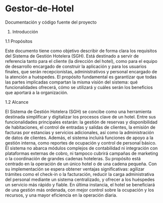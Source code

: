 # Gestor-de-Hotel
Documentación y código fuente del proyecto
1.	Introducción

1.1 Propósitos

Este documento tiene como objetivo describir de forma clara los requisitos del Sistema de Gestión Hotelera (SGH). Está destinado a servir de referencia tanto para el cliente (la dirección del hotel), como para el equipo de desarrollo encargado de construir la aplicación y para los usuarios finales, que serán recepcionistas, administrativos y personal encargado de la atención a huéspedes.
El propósito fundamental es garantizar que todas las partes implicadas compartan la misma visión del sistema: qué funcionalidades ofrecerá, cómo se utilizará y cuáles serán los beneficios que aportará a la organización.

1.2 Alcance

El Sistema de Gestión Hotelera (SGH) se concibe como una herramienta destinada simplificar y digitalizar los procesos clave de un hotel. Entre sus funcionalidades principales estarán: la gestión de reservas y disponibilidad de habitaciones, el control de entradas y salidas de clientes, la emisión de facturas por estancias y servicios adicionales, así como la administración de datos de clientes. Además, el sistema incluirá funciones de apoyo a la gestión interna, como reportes de ocupación y control de personal básico.
El sistema no abarca módulos complejos de contabilidad ni integración con plataformas externas de cobro, ni tampoco cubrirá campañas de marketing o la coordinación de grandes cadenas hoteleras. Su propósito está centrado en la operación de un único hotel o de una cadena pequeña.
Con su implementación se espera obtener ventajas significativas: agilizar trámites como el check-in o la facturación, reducir la carga administrativa del personal mediante un sistema centralizado, y ofrecer a los huéspedes un servicio más rápido y fiable. En última instancia, el hotel se beneficiará de una gestión más ordenada, con mejor control sobre la ocupación y los recursos, y una mayor eficiencia en la operación diaria.
